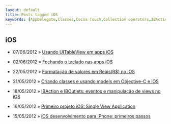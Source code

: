 ```yaml
---
layout: default
title: Posts tagged iOS
keywords: [AppDelegate,Classes,Cocoa Touch,Collection operators,IBAction,IBOutlet,Keyboard,Model,NSDecimalNumber,NSLocale,NSMutableArray,NSNumberFormatter,Single View Application,UILabel,UITableView,UITableViewDataSource,UITableViewDelegate,UITapGestureRecognizer,UITextField,UITextFieldDelegateProtocol,UIViewController,ViewController,XCode,iOS,iPhone,locales,objective-c,presentViewController,reais,resignFirstResponder,touchesBegan]
---
```

<h2 class="category">iOS</h2>
<ul class="posts">
<li>
<p>
<span class="date">07/06/2012</span> &raquo;
<a href="/blog/usando-uitableview-em-apps-ios">Usando UITableView em apps iOS</a>
</p>
</li>
<li>
<p>
<span class="date">02/06/2012</span> &raquo;
<a href="/blog/fechando-teclado-nas-apps-ios">Fechando o teclado nas apps iOS</a>
</p>
</li>
<li>
<p>
<span class="date">22/05/2012</span> &raquo;
<a href="/blog/formatacao-de-valores-em-reais-no-ios">Formatação de valores em Reais(R$) no iOS</a>
</p>
</li>
<li>
<p>
<span class="date">21/05/2012</span> &raquo;
<a href="/blog/criando-classes-em-objective-c">Criando classes e usando models em Objective-C e iOS</a>
</p>
</li>
<li>
<p>
<span class="date">18/05/2012</span> &raquo;
<a href="/blog/ibaction-iboutlet-eventos-manipualcao-views-no-ios">IBAction e IBOutlets: eventos e manipulação de views no iOS</a>
</p>
</li>
<li>
<p>
<span class="date">16/05/2012</span> &raquo;
<a href="/blog/primeiro-projeto-ios-single-view-application">Primeiro projeto iOS: Single View Application</a>
</p>
</li>
<li>
<p>
<span class="date">15/05/2012</span> &raquo;
<a href="/blog/ios-desenvolvimento-para-iphone-primeiros-passos">iOS desenvolvimento para iPhone: primeiros passos</a>
</p>
</li>
</ul>
